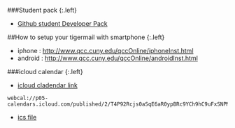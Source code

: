 ###Student pack
{:.left}

 * [Github student Developer Pack](https://education.github.com/pack)

##How to setup your tigermail with smartphone
{:.left}
- iphone : http://www.qcc.cuny.edu/qccOnline/iphoneInst.html
- android : http://www.qcc.cuny.edu/qccOnline/androidInst.html

###icloud calendar
{:.left}
* [icloud cladendar link](webcal://p05-calendars.icloud.com/published/2/T4P92Rcjs0aSqE6aR0ypBRc9YCh9hC9uFxSNPM9ckid0mF5eCOW3oEphUT9J_f5u1AP7KZKDNRgDbHPcQ274WdCsEUGNWQ1LwD8QKxjCXwg)
```
webcal://p05-calendars.icloud.com/published/2/T4P92Rcjs0aSqE6aR0ypBRc9YCh9hC9uFxSNPM9ckid0mF5eCOW3oEphUT9J_f5u1AP7KZKDNRgDbHPcQ274WdCsEUGNWQ1LwD8QKxjCXwg
```
* [ics file](http://p05-calendars.icloud.com/published/2/T4P92Rcjs0aSqE6aR0ypBRc9YCh9hC9uFxSNPM9ckid0mF5eCOW3oEphUT9J_f5u1AP7KZKDNRgDbHPcQ274WdCsEUGNWQ1LwD8QKxjCXwg)
